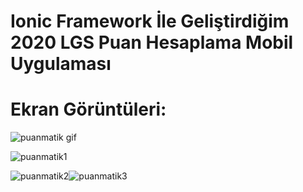 # Ionic Framework İle Geliştirdiğim 2020 LGS Puan Hesaplama Mobil Uygulaması

# Ekran Görüntüleri:

![puanmatik gif](https://user-images.githubusercontent.com/24936165/97877456-46e44c00-1d2e-11eb-889d-c42b016a9c5a.gif)

![puanmatik1](https://user-images.githubusercontent.com/24936165/97877322-0c7aaf00-1d2e-11eb-91d9-1657ed6969fc.png)

![puanmatik2](https://user-images.githubusercontent.com/24936165/97877396-2a481400-1d2e-11eb-8291-884b157dc100.png)![puanmatik3](https://user-images.githubusercontent.com/24936165/97877437-3e8c1100-1d2e-11eb-8cc0-1b4a44f4a983.png)

